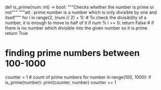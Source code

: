 def is_prime(num: int) -> bool:
    """Checks whether the number is prime or not"""
    """att : prime number is a number which is only divisible by one and itself"""
    for i in range(2, (num // 2) + 1):
        # To check the divisibility of a number, it is enough to move to half of it
        if num % i == 0:
            return False
    # if there is no number which divisible into the given number so it is prime
    return True


# finding prime numbers between 100-1000
counter = 1  # count of prime numbers
for number in range(100, 1000):
    if is_prime(number):
        print(counter, number)
        counter += 1
